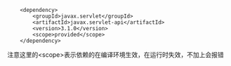         <dependency>
            <groupId>javax.servlet</groupId>
            <artifactId>javax.servlet-api</artifactId>
            <version>3.1.0</version>
            <scope>provided</scope>
        </dependency>

注意这里的\<scope>表示依赖的在编译环境生效，在运行时失效，不加上会报错